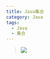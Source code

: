```yaml
---
title: Java集合
category: Java
tags:
  - Java
  - 集合
---
```

> ![](https://img.shields.io/badge/Java集合-blue.svg)
<!-- more -->
